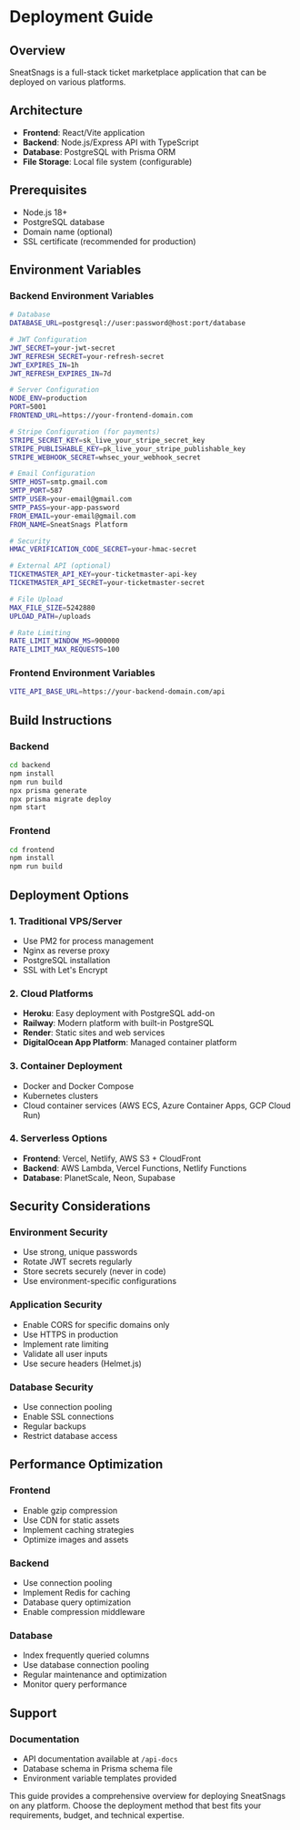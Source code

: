 # Deployment Guide

## Overview
SneatSnags is a full-stack ticket marketplace application that can be deployed on various platforms.

## Architecture
- **Frontend**: React/Vite application
- **Backend**: Node.js/Express API with TypeScript
- **Database**: PostgreSQL with Prisma ORM
- **File Storage**: Local file system (configurable)

## Prerequisites
- Node.js 18+ 
- PostgreSQL database
- Domain name (optional)
- SSL certificate (recommended for production)

## Environment Variables

### Backend Environment Variables
```bash
# Database
DATABASE_URL=postgresql://user:password@host:port/database

# JWT Configuration
JWT_SECRET=your-jwt-secret
JWT_REFRESH_SECRET=your-refresh-secret
JWT_EXPIRES_IN=1h
JWT_REFRESH_EXPIRES_IN=7d

# Server Configuration
NODE_ENV=production
PORT=5001
FRONTEND_URL=https://your-frontend-domain.com

# Stripe Configuration (for payments)
STRIPE_SECRET_KEY=sk_live_your_stripe_secret_key
STRIPE_PUBLISHABLE_KEY=pk_live_your_stripe_publishable_key
STRIPE_WEBHOOK_SECRET=whsec_your_webhook_secret

# Email Configuration
SMTP_HOST=smtp.gmail.com
SMTP_PORT=587
SMTP_USER=your-email@gmail.com
SMTP_PASS=your-app-password
FROM_EMAIL=your-email@gmail.com
FROM_NAME=SneatSnags Platform

# Security
HMAC_VERIFICATION_CODE_SECRET=your-hmac-secret

# External API (optional)
TICKETMASTER_API_KEY=your-ticketmaster-api-key
TICKETMASTER_API_SECRET=your-ticketmaster-secret

# File Upload
MAX_FILE_SIZE=5242880
UPLOAD_PATH=/uploads

# Rate Limiting
RATE_LIMIT_WINDOW_MS=900000
RATE_LIMIT_MAX_REQUESTS=100
```

### Frontend Environment Variables
```bash
VITE_API_BASE_URL=https://your-backend-domain.com/api
```

## Build Instructions

### Backend
```bash
cd backend
npm install
npm run build
npx prisma generate
npx prisma migrate deploy
npm start
```

### Frontend
```bash
cd frontend
npm install
npm run build
```

## Deployment Options

### 1. Traditional VPS/Server
- Use PM2 for process management
- Nginx as reverse proxy
- PostgreSQL installation
- SSL with Let's Encrypt

### 2. Cloud Platforms
- **Heroku**: Easy deployment with PostgreSQL add-on
- **Railway**: Modern platform with built-in PostgreSQL
- **Render**: Static sites and web services
- **DigitalOcean App Platform**: Managed container platform

### 3. Container Deployment
- Docker and Docker Compose
- Kubernetes clusters
- Cloud container services (AWS ECS, Azure Container Apps, GCP Cloud Run)

### 4. Serverless Options
- **Frontend**: Vercel, Netlify, AWS S3 + CloudFront
- **Backend**: AWS Lambda, Vercel Functions, Netlify Functions
- **Database**: PlanetScale, Neon, Supabase

## Security Considerations

### Environment Security
- Use strong, unique passwords
- Rotate JWT secrets regularly
- Store secrets securely (never in code)
- Use environment-specific configurations

### Application Security
- Enable CORS for specific domains only
- Use HTTPS in production
- Implement rate limiting
- Validate all user inputs
- Use secure headers (Helmet.js)

### Database Security
- Use connection pooling
- Enable SSL connections
- Regular backups
- Restrict database access

## Performance Optimization

### Frontend
- Enable gzip compression
- Use CDN for static assets
- Implement caching strategies
- Optimize images and assets

### Backend
- Use connection pooling
- Implement Redis for caching
- Database query optimization
- Enable compression middleware

### Database
- Index frequently queried columns
- Use database connection pooling
- Regular maintenance and optimization
- Monitor query performance

## Support

### Documentation
- API documentation available at `/api-docs`
- Database schema in Prisma schema file
- Environment variable templates provided

This guide provides a comprehensive overview for deploying SneatSnags on any platform. Choose the deployment method that best fits your requirements, budget, and technical expertise.